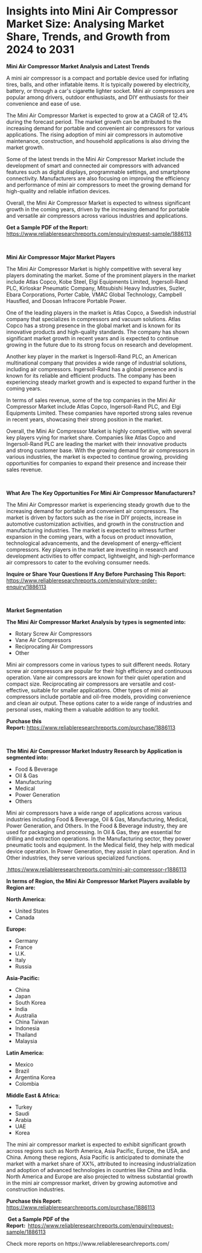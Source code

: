 <p><h1>Insights into Mini Air Compressor Market Size: Analysing Market Share, Trends, and Growth from 2024 to 2031</h1></p><p><strong>Mini Air Compressor Market Analysis and Latest Trends</strong></p>
<p><p>A mini air compressor is a compact and portable device used for inflating tires, balls, and other inflatable items. It is typically powered by electricity, battery, or through a car's cigarette lighter socket. Mini air compressors are popular among drivers, outdoor enthusiasts, and DIY enthusiasts for their convenience and ease of use.</p><p>The Mini Air Compressor Market is expected to grow at a CAGR of 12.4% during the forecast period. The market growth can be attributed to the increasing demand for portable and convenient air compressors for various applications. The rising adoption of mini air compressors in automotive maintenance, construction, and household applications is also driving the market growth.</p><p>Some of the latest trends in the Mini Air Compressor Market include the development of smart and connected air compressors with advanced features such as digital displays, programmable settings, and smartphone connectivity. Manufacturers are also focusing on improving the efficiency and performance of mini air compressors to meet the growing demand for high-quality and reliable inflation devices.</p><p>Overall, the Mini Air Compressor Market is expected to witness significant growth in the coming years, driven by the increasing demand for portable and versatile air compressors across various industries and applications.</p></p>
<p><strong>Get a Sample PDF of the Report:&nbsp;</strong> <a href="https://www.reliableresearchreports.com/enquiry/request-sample/1886113">https://www.reliableresearchreports.com/enquiry/request-sample/1886113</a></p>
<p>&nbsp;</p>
<p><strong>Mini Air Compressor Major Market Players</strong></p>
<p><p>The Mini Air Compressor Market is highly competitive with several key players dominating the market. Some of the prominent players in the market include Atlas Copco, Kobe Steel, Elgi Equipments Limited, Ingersoll-Rand PLC, Kirloskar Pneumatic Company, Mitsubishi Heavy Industries, Suzler, Ebara Corporations, Porter Cable, VMAC Global Technology, Campbell Hausfled, and Doosan Infracore Portable Power.</p><p>One of the leading players in the market is Atlas Copco, a Swedish industrial company that specializes in compressors and vacuum solutions. Atlas Copco has a strong presence in the global market and is known for its innovative products and high-quality standards. The company has shown significant market growth in recent years and is expected to continue growing in the future due to its strong focus on research and development.</p><p>Another key player in the market is Ingersoll-Rand PLC, an American multinational company that provides a wide range of industrial solutions, including air compressors. Ingersoll-Rand has a global presence and is known for its reliable and efficient products. The company has been experiencing steady market growth and is expected to expand further in the coming years.</p><p>In terms of sales revenue, some of the top companies in the Mini Air Compressor Market include Atlas Copco, Ingersoll-Rand PLC, and Elgi Equipments Limited. These companies have reported strong sales revenue in recent years, showcasing their strong position in the market.</p><p>Overall, the Mini Air Compressor Market is highly competitive, with several key players vying for market share. Companies like Atlas Copco and Ingersoll-Rand PLC are leading the market with their innovative products and strong customer base. With the growing demand for air compressors in various industries, the market is expected to continue growing, providing opportunities for companies to expand their presence and increase their sales revenue.</p></p>
<p>&nbsp;</p>
<p><strong>What Are The Key Opportunities For Mini Air Compressor Manufacturers?</strong></p>
<p><p>The Mini Air Compressor market is experiencing steady growth due to the increasing demand for portable and convenient air compressors. The market is driven by factors such as the rise in DIY projects, increase in automotive customization activities, and growth in the construction and manufacturing industries. The market is expected to witness further expansion in the coming years, with a focus on product innovation, technological advancements, and the development of energy-efficient compressors. Key players in the market are investing in research and development activities to offer compact, lightweight, and high-performance air compressors to cater to the evolving consumer needs.</p></p>
<p><strong>Inquire or Share Your Questions If Any Before Purchasing This Report:</strong> <a href="https://www.reliableresearchreports.com/enquiry/pre-order-enquiry/1886113">https://www.reliableresearchreports.com/enquiry/pre-order-enquiry/1886113</a></p>
<p>&nbsp;</p>
<p><strong>Market Segmentation</strong></p>
<p><strong>The Mini Air Compressor Market Analysis by types is segmented into:</strong></p>
<p><ul><li>Rotary Screw Air Compressors</li><li>Vane Air Compressors</li><li>Reciprocating Air Compressors</li><li>Other</li></ul></p>
<p><p>Mini air compressors come in various types to suit different needs. Rotary screw air compressors are popular for their high efficiency and continuous operation. Vane air compressors are known for their quiet operation and compact size. Reciprocating air compressors are versatile and cost-effective, suitable for smaller applications. Other types of mini air compressors include portable and oil-free models, providing convenience and clean air output. These options cater to a wide range of industries and personal uses, making them a valuable addition to any toolkit.</p></p>
<p><strong>Purchase this Report:&nbsp;</strong><a href="https://www.reliableresearchreports.com/purchase/1886113">https://www.reliableresearchreports.com/purchase/1886113</a></p>
<p>&nbsp;</p>
<p><strong>The Mini Air Compressor Market Industry Research by Application is segmented into:</strong></p>
<p><ul><li>Food & Beverage</li><li>Oil & Gas</li><li>Manufacturing</li><li>Medical</li><li>Power Generation</li><li>Others</li></ul></p>
<p><p>Mini air compressors have a wide range of applications across various industries including Food & Beverage, Oil & Gas, Manufacturing, Medical, Power Generation, and Others. In the Food & Beverage industry, they are used for packaging and processing. In Oil & Gas, they are essential for drilling and extraction operations. In the Manufacturing sector, they power pneumatic tools and equipment. In the Medical field, they help with medical device operation. In Power Generation, they assist in plant operation. And in Other industries, they serve various specialized functions.</p></p>
<p><a href="https://www.reliableresearchreports.com/mini-air-compressor-r1886113">&nbsp;https://www.reliableresearchreports.com/mini-air-compressor-r1886113</a></p>
<p><strong>In terms of Region, the Mini Air Compressor Market Players available by Region are:</strong></p>
<p>
    <p> <strong> North America: </strong>
        <ul>
            <li>United States</li>
            <li>Canada</li>
        </ul>
        </p> 
    <p> <strong> Europe: </strong>
        <ul>
            <li>Germany</li>
            <li>France</li>
            <li>U.K.</li>
            <li>Italy</li>
            <li>Russia</li>
        </ul>
        </p> 
    <p> <strong> Asia-Pacific: </strong>
        <ul>
            <li>China</li>
            <li>Japan</li>
            <li>South Korea</li>
            <li>India</li>
            <li>Australia</li>
            <li>China Taiwan</li>
            <li>Indonesia</li>
            <li>Thailand</li>
            <li>Malaysia</li>
        </ul>
        </p> 
    <p> <strong> Latin America: </strong>
        <ul>
            <li>Mexico</li>
            <li>Brazil</li>
            <li>Argentina Korea</li>
            <li>Colombia</li>
        </ul>
        </p> 
    <p> <strong> Middle East & Africa: </strong>
        <ul>
            <li>Turkey</li>
            <li>Saudi</li>
            <li>Arabia</li>
            <li>UAE</li>
            <li>Korea</li>
        </ul>
    </p>
    </p>
<p><p>The mini air compressor market is expected to exhibit significant growth across regions such as North America, Asia Pacific, Europe, the USA, and China. Among these regions, Asia Pacific is anticipated to dominate the market with a market share of XX%, attributed to increasing industrialization and adoption of advanced technologies in countries like China and India. North America and Europe are also projected to witness substantial growth in the mini air compressor market, driven by growing automotive and construction industries.</p></p>
<p><strong>Purchase this Report: </strong><a href="https://www.reliableresearchreports.com/purchase/1886113">https://www.reliableresearchreports.com/purchase/1886113</a></p>
<p>&nbsp;<strong>Get a Sample PDF of the Report:&nbsp;&nbsp;</strong><a href="https://www.reliableresearchreports.com/enquiry/request-sample/1886113">https://www.reliableresearchreports.com/enquiry/request-sample/1886113</a></p>
<p><strong></strong></p>
<p>Check more reports on https://www.reliableresearchreports.com/</p>